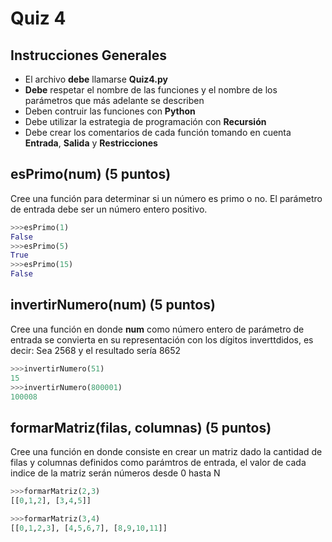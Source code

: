 # Quiz 4

## Instrucciones Generales
- El archivo **debe** llamarse **Quiz4.py**
- **Debe** respetar el nombre de las funciones y el nombre de los parámetros que más adelante se describen
- Deben contruir las funciones con **Python**
- Debe utilizar la estrategia de programación con **Recursión**
- Debe crear los comentarios de cada función tomando en cuenta **Entrada**, **Salida** y **Restricciones**

## esPrimo(num)  (5 puntos)
Cree una función para determinar si un número es primo o no. El parámetro de entrada debe ser un número entero positivo.

```python
>>>esPrimo(1)
False
>>>esPrimo(5)
True
>>>esPrimo(15)
False
```

## invertirNumero(num)  (5 puntos)
Cree una función en donde **num** como número entero de parámetro de entrada se convierta en su representación con los dígitos inverttdidos, es decir:
Sea 2568 y el resultado sería 8652

```python
>>>invertirNumero(51)
15
>>>invertirNumero(800001)
100008
```
## formarMatriz(filas, columnas)  (5 puntos)
Cree una función en donde consiste en crear un matriz dado la cantidad de filas y columnas definidos como parámtros de entrada, el valor de cada indice de la matriz serán números desde 0 hasta N

```python
>>>formarMatriz(2,3)
[[0,1,2], [3,4,5]]

>>>formarMatriz(3,4)
[[0,1,2,3], [4,5,6,7], [8,9,10,11]]
```
